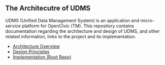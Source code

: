 ## The Architecutre of UDMS

UDMS (Unified Data Management System) is an application and micro-service platform for OpenCivic (TM). This repository 
contains documentation regarding the architecture and design of UDMS, and other related information, links to the 
project and its implementation.  

- [Architecture Overview](ArchitectureOfUDMS.md)
- [Design Principles](DesignPrinciples.md)
- [Implementation (Root Repo)](https://github.com/open-civic/udms)